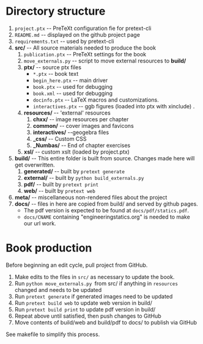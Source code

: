 # Directory structure

1. `project.ptx`  -- PreTeXt configuration fie for pretext-cli
2. `README.md`  -- displayed on the github project page
3. `requirements.txt` -- used by pretext-cli
4. **src/**  -- All source materials needed to produce the book
	1. `publication.ptx` -- PreTeXt settings for the book
	2. `move_externals.py` -- script to move external resources to **build/**
	3. **ptx/**  -- source ptx files
		* `*.ptx` -- book text 
		* `begin_here.ptx`  -- main driver
		* `book.ptx` -- used for debugging
		* `book.xml` -- used for debugging
		* `docinfo.ptx`  -- LaTeX macros and customizations. 
		* `interactives.ptx`  -- ggb figures (loaded into ptx with xinclude) .
	4. **resources/**  -- 'external' resources 
		1.  **chxx/**  -- image resources per chapter
		2.  **common/** -- cover images and favicons
		3.  **interactives/** --geogebra files
		4. **_css/** -- Custom CSS 
		5. **_Numbas/**  -- End of chapter exercises
	5.  **xsl/**  -- custom xslt  (loaded by project.ptx)
5. **build/**  -- This entire folder is built from source. Changes made here will get overwritten.
	1.  **generated/** -- built by `pretext generate`
	2.  **external/** -- built by `python build_externals.py`
	3.  **pdf/** -- built by `pretext print`
	4.  **web/** -- built by `pretext web`
6. **meta/**   -- miscellaneous non-rendered files about the project
7. **docs/**  -- files in here are copied from build/ and served by github pages.   
	* The pdf version is expected to be found at `docs/pdf/statics.pdf`.
	* `docs/CNAME` containing "engineeringstatics.org" is needed to make our url work.

# Book production

Before beginning an edit cycle, pull project from GitHub.

1.	Make edits to the files in `src/` as necessary to update the book.
2.	Run `python move_externals.py `from src/ if anything in `resources` changed and needs to be updated
3.	Run `pretext generate` if generated images need to be updated
3.	Run `pretext build web` to update web version in build/
4.	Run `pretext build print` to update pdf version in build/
5.	Repeat above until satisfied, then push changes to GitHub
6.	Move contents of build/web and build/pdf to docs/ to publish via GitHub 

See makefile to simplify this process.

